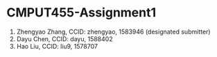 # CMPUT455-Assignment1
1. Zhengyao Zhang,  CCID: zhengyao, 1583946  (designated submitter)
2. Dayu Chen, CCID: dayu, 1588402
3. Hao Liu, CCID: liu9, 1578707
